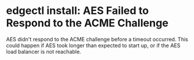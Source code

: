 # edgectl install: AES Failed to Respond to the ACME Challenge
 
AES didn't respond to the ACME challenge before a timeout occurred.  This could happen if AES took longer than
expected to start up, or if the AES load balancer is not reachable.  
